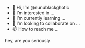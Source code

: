 - 👋 Hi, I’m @nunublackghotic
- 👀 I’m interested in ...
- 🌱 I’m currently learning ...
- 💞️ I’m looking to collaborate on ...
- 📫 How to reach me ...

<!---
nunublackghotic/nunublackghotic is a ✨ special ✨ repository because its `README.md` (this file) appears on your GitHub profile.
You can click the Preview link to take a look at your changes.
---> hey, are you seriously
